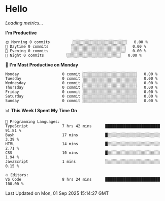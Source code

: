 # Hello

<!-- METRICS:START -->
<p><em>Loading metrics…</em></p>
<!-- METRICS:END -->

<!--START_SECTION:waka-->
**I'm Productive**

```text
🌞 Morning 0 commits          ░░░░░░░░░░░░░░░░░░░░░░░░   0.00 % 
🌆 Daytime 0 commits          ░░░░░░░░░░░░░░░░░░░░░░░░   0.00 % 
🌃 Evening 0 commits          ░░░░░░░░░░░░░░░░░░░░░░░░   0.00 % 
🌙 Night 0 commits          ░░░░░░░░░░░░░░░░░░░░░░░░   0.00 % 
```
📅 **I'm Most Productive on Monday**

```text
Monday                   0 commit ░░░░░░░░░░░░░░░░░░░░░░░░   0.00 % 
Tuesday                  0 commit ░░░░░░░░░░░░░░░░░░░░░░░░   0.00 % 
Wednesday                0 commit ░░░░░░░░░░░░░░░░░░░░░░░░   0.00 % 
Thursday                 0 commit ░░░░░░░░░░░░░░░░░░░░░░░░   0.00 % 
Friday                   0 commit ░░░░░░░░░░░░░░░░░░░░░░░░   0.00 % 
Saturday                 0 commit ░░░░░░░░░░░░░░░░░░░░░░░░   0.00 % 
Sunday                   0 commit ░░░░░░░░░░░░░░░░░░░░░░░░   0.00 % 
```

📊 **This Week I Spent My Time On**

```text
💬 Programming Languages: 
TypeScript               7 hrs 42 mins      ████████████████████████   91.81 % 
Bash                     17 mins            █░░░░░░░░░░░░░░░░░░░░░░░   3.39 % 
HTML                     14 mins            █░░░░░░░░░░░░░░░░░░░░░░░   2.71 % 
CSS                      10 mins            █░░░░░░░░░░░░░░░░░░░░░░░   1.94 % 
JavaScript               1 mins             ░░░░░░░░░░░░░░░░░░░░░░░░   0.15 % 

🔥 Editors: 
VS Code                  8 hrs 24 mins      ████████████████████████   100.00 % 
```

 Last Updated on Mon, 01 Sep 2025 15:14:27 GMT
<!--END_SECTION:waka-->
